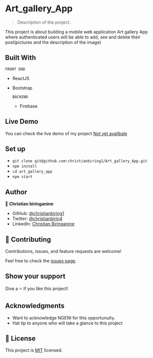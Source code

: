 # Art_gallery_App

> Description of the project.

This project is about building a mobile web application Art gallery App where authenticated users will be able to add, see and delete their post(pictures and the description of the image)

## Built With

  `FRONT END`
- ReactJS
- Bootstrap

  `BACKEND`
  - Firebase

## Live Demo

You can check the live demo of my project [Not yet availbale]()


## Set up

- `git clone git@github.com:christianbiring1/Art_gallery_App.git`
- `npm install`
- `cd art_gallery_app`
- `npm start`

## Author

👤 **Christian biringanine**

- GitHub: [@christianbiring1](https://github.com/christianbiring1)
- Twitter: [@christianbirin4](https://twitter.com/christianbirin4)
- LinkedIn: [Christian Biringanine](https://linkedin.com/in/christian-biringanine/)

## 🤝 Contributing

Contributions, issues, and feature requests are welcome!

Feel free to check the [issues page](https://github.com/christianbiring1/Art_gallery_App/issues).

## Show your support

Give a ⭐️ if you like this project!

## Acknowledgments

- Want to acknowledge NGENI for this opportunuity.
- Hat tip to anyone who will take a glance to this project

## 📝 License

This project is [MIT](./MIT.md) licensed.
